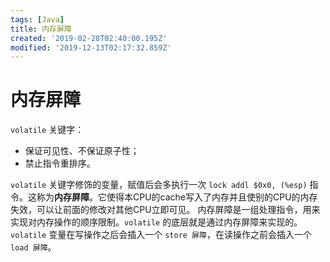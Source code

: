```yaml
---
tags: [Java]
title: 内存屏障
created: '2019-02-28T02:40:00.195Z'
modified: '2019-12-13T02:17:32.859Z'
---
```


# 内存屏障
`volatile` 关键字：
* 保证可见性、不保证原子性；
* 禁止指令重排序。

`volatile` 关键字修饰的变量，赋值后会多执行一次 `lock addl $0x0, (%esp)` 指令。这称为**内存屏障**。它使得本CPU的cache写入了内存并且使别的CPU的内存失效，可以让前面的修改对其他CPU立即可见。
内存屏障是一组处理指令，用来实现对内存操作的顺序限制。`volatile` 的底层就是通过内存屏障来实现的。`volatile` 变量在写操作之后会插入一个 `store 屏障`，在读操作之前会插入一个 `load 屏障`。
